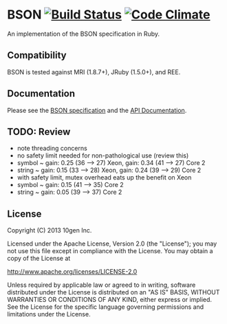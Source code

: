BSON [![Build Status](https://secure.travis-ci.org/mongodb/bson-ruby.png?branch=master&.png)](http://travis-ci.org/mongodb/bson-ruby) [![Code Climate](https://codeclimate.com/github/mongodb/bson-ruby.png)](https://codeclimate.com/github/mongodb/bson-ruby)
====

An implementation of the BSON specification in Ruby.

Compatibility
-------------

BSON is tested against MRI (1.8.7+), JRuby (1.5.0+), and REE.

Documentation
-------------

Please see the [BSON specification](http://bsonspec.org) and the [API Documentation](http://rdoc.info/github/mongodb/bson-ruby/master/frames).

TODO: Review
------------

- note threading concerns
- no safety limit needed for non-pathological use (review this)
- symbol ~ gain: 0.25 (36 --> 27) Xeon, gain: 0.34 (41 --> 27) Core 2
- string ~ gain: 0.15 (33 --> 28) Xeon, gain: 0.24 (39 --> 29) Core 2
- with safety limit, mutex overhead eats up the benefit on Xeon
- symbol ~ gain: 0.15 (41 --> 35) Core 2
- string ~ gain: 0.05 (39 --> 37) Core 2

License
-------

Copyright (C) 2013 10gen Inc.

Licensed under the Apache License, Version 2.0 (the "License");
you may not use this file except in compliance with the License.
You may obtain a copy of the License at

http://www.apache.org/licenses/LICENSE-2.0

Unless required by applicable law or agreed to in writing, software
distributed under the License is distributed on an "AS IS" BASIS,
WITHOUT WARRANTIES OR CONDITIONS OF ANY KIND, either express or implied.
See the License for the specific language governing permissions and
limitations under the License.
